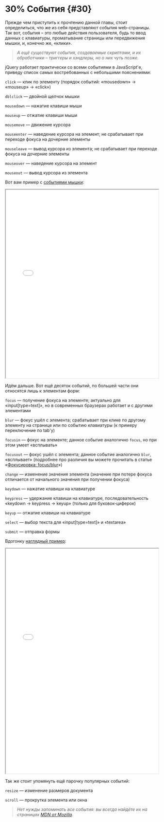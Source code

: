 # 30% События {#30}

Прежде чем приступить к прочтению данной главы, стоит определиться, что же из себя представляют события web-страницы. Так вот, события – это любые действия пользователя, будь то ввод данных с клавиатуры, проматывание страницы или передвижения мышки, и, конечно же, «клики».

> _А ещё существуют события, создаваемые скриптами, и их обработчики – триггеры и хэндлеры, но о них чуть позже._

jQuery работает практически со всеми событиями в JavaScript'е, приведу список самых востребованных с небольшими пояснениями:

`click` — клик по элементу (порядок событий: «mousedown» → «mouseup» → «click»)

`dblclick` — двойной щелчок мышки

`mousedown` — нажатие клавиши мыши

`mouseup` — отжатие клавиши мыши

`mousemove` — движение курсора

`mouseenter` — наведение курсора на элемент; не срабатывает при переходе фокуса на дочерние элементы

`mouseleave` — вывод курсора из элемента; не срабатывает при переходе фокуса на дочерние элементы

`mouseover` — наведение курсора на элемент

`mouseout` — вывод курсора из элемента

Вот вам пример с [событиями мышки](http://anton.shevchuk.name/book/code/events.mouse.html):

<iframe class="jqbook" width="100%" height="620px" border="0" src="../code/events.mouse.html"></iframe>

Идём дальше. Вот ещё десяток событий, по большей части они относятся лишь к элементам форм:

`focus` — получение фокуса на элементе; актуально для «input\[type=text\]», но в современных браузерах работает и с другими элементами

`blur` — фокус ушёл с элемента; срабатывает при клике по другому элементу на странице или по событию клавиатуры (к примеру переключение по tab'у)

`focusin` — фокус на элементе; данное событие аналогично `focus`, но при этом умеет «всплывать»

`focusout` — фокус ушёл с элемента; данное событие аналогично `blur`, «всплывает» (подробнее про различия вы можете прочитать в статье «[Фокусировка: focus/blur](https://learn.javascript.ru/focus-blur)»)

`change` — изменение значения элемента (значение при потере фокуса отличается от начального значения при получении фокуса)

`keydown` — нажатие клавиши на клавиатуре

`keypress` — удержание клавиши на клавиатуре, последовательность «keydown → keypress → keyup» (только для буковок-циферок)

`keyup` — отжатие клавиши на клавиатуре

`select` — выбор текста для «input\[type=text\]» и «textarea»

`submit` — отправка формы

Вдогонку [наглядный пример](http://anton.shevchuk.name/book/code/events.form.html):

<iframe class="jqbook" width="100%" height="740px" border="0" src="../code/events.form.html"></iframe> 

Так же стоит упомянуть ещё парочку популярных событий:

`resize` — изменение размеров документа

`scroll` — прокрутка элемента или окна

> _Нет нужды запоминать все события: вы всегда найдёте их на страницах [MDN от Mozilla](https://developer.mozilla.org/ru/docs/Web/Events)._
